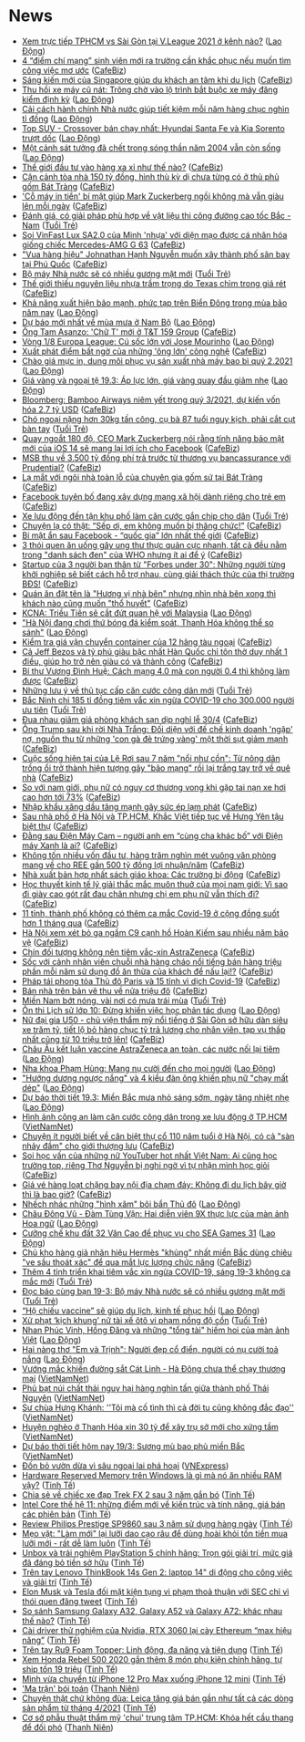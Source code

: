 # News

- [Xem trực tiếp TPHCM vs Sài Gòn tại V.League 2021 ở kênh nào?](https://laodong.vn/bong-da/xem-truc-tiep-tphcm-vs-sai-gon-tai-vleague-2021-o-kenh-nao-890694.ldo) ([Lao Động](https://laodong.vn))
- [4 “điểm chí mạng” sinh viên mới ra trường cần khắc phục nếu muốn tìm công việc mơ ước](https://cafebiz.vn/4-diem-chi-mang-sinh-vien-moi-ra-truong-can-khac-phuc-neu-muon-tim-cong-viec-mo-uoc-20210319100928015.chn) ([CafeBiz](https://cafebiz.vn))
- [Sáng kiến mới của Singapore giúp du khách an tâm khi du lịch](https://cafebiz.vn/sang-kien-moi-cua-singapore-giup-du-khach-an-tam-khi-du-lich-20210318185400213.chn) ([CafeBiz](https://cafebiz.vn))
- [Thu hồi xe máy cũ nát: Trông chờ vào lộ trình bắt buộc xe máy đăng kiểm định kỳ](https://laodong.vn/xa-hoi/thu-hoi-xe-may-cu-nat-trong-cho-vao-lo-trinh-bat-buoc-xe-may-dang-kiem-dinh-ky-890560.ldo) ([Lao Động](https://laodong.vn))
- [Cải cách hành chính Nhà nước giúp tiết kiệm mỗi năm hàng chục nghìn tỉ đồng](https://laodong.vn/thoi-su/cai-cach-hanh-chinh-nha-nuoc-giup-tiet-kiem-moi-nam-hang-chuc-nghin-ti-dong-890563.ldo) ([Lao Động](https://laodong.vn))
- [Top SUV - Crossover bán chạy nhất: Hyundai Santa Fe và Kia Sorento trượt dốc](https://laodong.vn/xe/top-suv-crossover-ban-chay-nhat-hyundai-santa-fe-va-kia-sorento-truot-doc-890619.ldo) ([Lao Động](https://laodong.vn))
- [Một cảnh sát tưởng đã chết trong sóng thần năm 2004 vẫn còn sống](https://laodong.vn/the-gioi/mot-canh-sat-tuong-da-chet-trong-song-than-nam-2004-van-con-song-890653.ldo) ([Lao Động](https://laodong.vn))
- [Thế giới đầu tư vào hàng xa xỉ như thế nào?](https://cafebiz.vn/the-gioi-dau-tu-vao-hang-xa-xi-nhu-the-nao-20210319104217391.chn) ([CafeBiz](https://cafebiz.vn))
- [Cận cảnh tòa nhà 150 tỷ đồng, hình thù kỳ dị chưa từng có ở thủ phủ gốm Bát Tràng](https://cafebiz.vn/can-canh-toa-nha-150-ty-dong-hinh-thu-ky-di-chua-tung-co-o-thu-phu-gom-bat-trang-20210319104320675.chn) ([CafeBiz](https://cafebiz.vn))
- ['Cỗ máy in tiền' bí mật giúp Mark Zuckerberg ngồi không mà vẫn giàu lên mỗi ngày](https://cafebiz.vn/co-may-in-tien-bi-mat-giup-mark-zuckerberg-ngoi-khong-ma-van-giau-len-moi-ngay-20210319103709648.chn) ([CafeBiz](https://cafebiz.vn))
- [Đánh giá, có giải pháp phù hợp về vật liệu thi công đường cao tốc Bắc - Nam](https://tuoitre.vn/danh-gia-co-giai-phap-phu-hop-ve-vat-lieu-thi-cong-duong-cao-toc-bac-nam-20210319103002137.htm) ([Tuổi Trẻ](https://tuoitre.vn))
- [Soi VinFast Lux SA2.0 của Minh 'nhựa' với diện mạo được cá nhân hóa giống chiếc Mercedes-AMG G 63](https://cafebiz.vn/soi-vinfast-lux-sa20-cua-minh-nhua-voi-dien-mao-duoc-ca-nhan-hoa-giong-chiec-mercedes-amg-g-63-20210319091043705.chn) ([CafeBiz](https://cafebiz.vn))
- ["Vua hàng hiệu" Johnathan Hạnh Nguyễn muốn xây thành phố sân bay tại Phú Quốc](https://cafebiz.vn/vua-hang-hieu-johnathan-hanh-nguyen-muon-xay-thanh-pho-san-bay-tai-phu-quoc-20210319102026487.chn) ([CafeBiz](https://cafebiz.vn))
- [Bộ máy Nhà nước sẽ có nhiều gương mặt mới](https://tuoitre.vn/bo-may-nha-nuoc-se-co-nhieu-guong-mat-moi-20210319081311704.htm) ([Tuổi Trẻ](https://tuoitre.vn))
- [Thế giới thiếu nguyên liệu nhựa trầm trọng do Texas chìm trong giá rét](https://cafebiz.vn/the-gioi-thieu-nguyen-lieu-nhua-tram-trong-do-texas-chim-trong-gia-ret-20210319102350593.chn) ([CafeBiz](https://cafebiz.vn))
- [Khả năng xuất hiện bão mạnh, phức tạp trên Biển Đông trong mùa bão năm nay](https://laodong.vn/moi-truong/kha-nang-xuat-hien-bao-manh-phuc-tap-tren-bien-dong-trong-mua-bao-nam-nay-890618.ldo) ([Lao Động](https://laodong.vn))
- [Dự báo mới nhất về mùa mưa ở Nam Bộ](https://laodong.vn/video/du-bao-moi-nhat-ve-mua-mua-o-nam-bo-890499.ldo) ([Lao Động](https://laodong.vn))
- [Ông Tam Asanzo: 'Chữ T' mới ở T&T 159 Group](https://cafebiz.vn/ong-tam-asanzo-chu-t-moi-o-tt-159-group-2021031910115696.chn) ([CafeBiz](https://cafebiz.vn))
- [Vòng 1/8 Europa League: Cú sốc lớn với Jose Mourinho](https://laodong.vn/bong-da-quoc-te/vong-18-europa-league-cu-soc-lon-voi-jose-mourinho-890659.ldo) ([Lao Động](https://laodong.vn))
- [Xuất phát điểm bất ngờ của những 'ông lớn' công nghệ](https://cafebiz.vn/xuat-phat-diem-bat-ngo-cua-nhung-ong-lon-cong-nghe-20210319085739814.chn) ([CafeBiz](https://cafebiz.vn))
- [Chào giá mực in, dung môi phục vụ sản xuất nhà máy bao bì quý 2.2021](https://laodong.vn/thong-tin-doanh-nghiep/chao-gia-muc-in-dung-moi-phuc-vu-san-xuat-nha-may-bao-bi-quy-22021-890673.ldo) ([Lao Động](https://laodong.vn))
- [Giá vàng và ngoại tệ 19.3: Áp lực lớn, giá vàng quay đầu giảm nhẹ](https://laodong.vn/video/gia-vang-va-ngoai-te-193-ap-luc-lon-gia-vang-quay-dau-giam-nhe-890675.ldo) ([Lao Động](https://laodong.vn))
- [Bloomberg: Bamboo Airways niêm yết trong quý 3/2021, dự kiến vốn hóa 2,7 tỷ USD](https://cafebiz.vn/bloomberg-bamboo-airways-niem-yet-trong-quy-3-2021-du-kien-von-hoa-27-ty-usd-20210319095631145.chn) ([CafeBiz](https://cafebiz.vn))
- [Chó ngoại nặng hơn 30kg tấn công, cụ bà 87 tuổi nguy kịch, phải cắt cụt bàn tay](https://tuoitre.vn/cho-ngoai-nang-hon-30kg-tan-cong-cu-ba-87-tuoi-nguy-kich-phai-cat-cut-ban-tay-20210319085657378.htm) ([Tuổi Trẻ](https://tuoitre.vn))
- [Quay ngoắt 180 độ, CEO Mark Zuckerberg nói rằng tính năng bảo mật mới của iOS 14 sẽ mang lại lợi ích cho Facebook](https://cafebiz.vn/quay-ngoat-180-do-ceo-mark-zuckerberg-noi-rang-tinh-nang-bao-mat-moi-cua-ios-14-se-mang-lai-loi-ich-cho-facebook-2021031909071554.chn) ([CafeBiz](https://cafebiz.vn))
- [MSB thu về 3.500 tỷ đồng phí trả trước từ thương vụ bancassurance với Prudential?](https://cafebiz.vn/msb-thu-ve-3500-ty-dong-phi-tra-truoc-tu-thuong-vu-bancassurance-voi-prudential-20210319093419617.chn) ([CafeBiz](https://cafebiz.vn))
- [Lạ mắt với ngôi nhà toàn lỗ của chuyên gia gốm sứ tại Bát Tràng](https://cafebiz.vn/la-mat-voi-ngoi-nha-toan-lo-cua-chuyen-gia-gom-su-tai-bat-trang-20210319090950455.chn) ([CafeBiz](https://cafebiz.vn))
- [Facebook tuyên bố đang xây dựng mạng xã hội dành riêng cho trẻ em](https://cafebiz.vn/facebook-tuyen-bo-dang-xay-dung-mang-xa-hoi-danh-rieng-cho-tre-em-20210319092249121.chn) ([CafeBiz](https://cafebiz.vn))
- [Xe lưu động đến tận khu phố làm căn cước gắn chip cho dân](https://tuoitre.vn/xe-luu-dong-den-tan-khu-pho-lam-can-cuoc-gan-chip-cho-dan-20210318220913127.htm) ([Tuổi Trẻ](https://tuoitre.vn))
- [Chuyện lạ có thật: “Sếp ơi, em không muốn bị thăng chức!”](https://cafebiz.vn/chuyen-la-co-that-sep-oi-em-khong-muon-bi-thang-chuc-20210319091907566.chn) ([CafeBiz](https://cafebiz.vn))
- [Bí mật ẩn sau Facebook - “quốc gia” lớn nhất thế giới](https://cafebiz.vn/bi-mat-an-sau-facebook-quoc-gia-lon-nhat-the-gioi-20210319090540303.chn) ([CafeBiz](https://cafebiz.vn))
- [3 thói quen ăn uống gây ung thư thực quản cực nhanh, tất cả đều nằm trong "danh sách đen" của WHO nhưng ít ai để ý](https://cafebiz.vn/3-thoi-quen-an-uong-gay-ung-thu-thuc-quan-cuc-nhanh-tat-ca-deu-nam-trong-danh-sach-den-cua-who-nhung-it-ai-de-y-20210319005946791.chn) ([CafeBiz](https://cafebiz.vn))
- [Startup của 3 người bạn thân từ "Forbes under 30": Những người từng khởi nghiệp sẽ biết cách hỗ trợ nhau, cùng giải thách thức của thị trường BĐS!](https://cafebiz.vn/startup-cua-3-nguoi-ban-than-tu-forbes-under-30-nhung-nguoi-tung-khoi-nghiep-se-biet-cach-ho-tro-nhau-cung-giai-thach-thuc-cua-thi-truong-bds-20210319084153814.chn) ([CafeBiz](https://cafebiz.vn))
- [Quán ăn đặt tên là "Hương vị nhà bên" nhưng nhìn nhà bên xong thì khách nào cũng muốn "thổ huyết"](https://cafebiz.vn/quan-an-dat-ten-la-huong-vi-nha-ben-nhung-nhin-nha-ben-xong-thi-khach-nao-cung-muon-tho-huyet-20210319090726798.chn) ([CafeBiz](https://cafebiz.vn))
- [KCNA: Triều Tiên sẽ cắt đứt quan hệ với Malaysia](https://laodong.vn/the-gioi/kcna-trieu-tien-se-cat-dut-quan-he-voi-malaysia-890644.ldo) ([Lao Động](https://laodong.vn))
- [&quot;Hà Nội đang chơi thứ bóng đá kiểm soát, Thanh Hóa không thể so sánh&quot;](https://laodong.vn/video-the-thao/ha-noi-dang-choi-thu-bong-da-kiem-soat-thanh-hoa-khong-the-so-sanh-890637.ldo) ([Lao Động](https://laodong.vn))
- [Kiểm tra giá vận chuyển container của 12 hãng tàu ngoại](https://cafebiz.vn/kiem-tra-gia-van-chuyen-container-cua-12-hang-tau-ngoai-20210319090115936.chn) ([CafeBiz](https://cafebiz.vn))
- [Cả Jeff Bezos và tỷ phú giàu bậc nhất Hàn Quốc chỉ tôn thờ duy nhất 1 điều, giúp họ trở nên giàu có và thành công](https://cafebiz.vn/ca-jeff-bezos-va-ty-phu-giau-bac-nhat-han-quoc-chi-ton-tho-duy-nhat-1-dieu-giup-ho-tro-nen-giau-co-va-thanh-cong-20210318154827297.chn) ([CafeBiz](https://cafebiz.vn))
- [Bí thư Vương Đình Huệ: Cách mạng 4.0 mà con người 0.4 thì không làm được](https://cafebiz.vn/bi-thu-vuong-dinh-hue-cach-mang-40-ma-con-nguoi-04-thi-khong-lam-duoc-20210319085829994.chn) ([CafeBiz](https://cafebiz.vn))
- [Những lưu ý về thủ tục cấp căn cước công dân mới](https://tuoitre.vn/nhung-luu-y-ve-thu-tuc-cap-can-cuoc-cong-dan-moi-20210319075825718.htm) ([Tuổi Trẻ](https://tuoitre.vn))
- [Bắc Ninh chi 185 tỉ đồng tiêm vắc xin ngừa COVID-19 cho 300.000 người ưu tiên](https://tuoitre.vn/bac-ninh-chi-185-ti-dong-tiem-vac-xin-ngua-covid-19-cho-300-000-nguoi-uu-tien-20210319082754137.htm) ([Tuổi Trẻ](https://tuoitre.vn))
- [Đua nhau giảm giá phòng khách sạn dịp nghỉ lễ 30/4](https://cafebiz.vn/dua-nhau-giam-gia-phong-khach-san-dip-nghi-le-30-4-20210319085536142.chn) ([CafeBiz](https://cafebiz.vn))
- [Ông Trump sau khi rời Nhà Trắng: Đối diện với đế chế kinh doanh 'ngập' nợ, nguồn thu từ những 'con gà đẻ trứng vàng' một thời sụt giảm mạnh](https://cafebiz.vn/ong-trump-sau-khi-roi-nha-trang-doi-dien-voi-de-che-kinh-doanh-ngap-no-nguon-thu-tu-nhung-con-ga-de-trung-vang-mot-thoi-sut-giam-manh-20210319084929057.chn) ([CafeBiz](https://cafebiz.vn))
- [Cuộc sống hiện tại của Lệ Rơi sau 7 năm "nổi như cồn": Từ nông dân trồng ổi trở thành hiện tượng gây "bão mạng" rồi lại trắng tay trở về quê nhà](https://cafebiz.vn/cuoc-song-hien-tai-cua-le-roi-sau-7-nam-noi-nhu-con-tu-nong-dan-trong-oi-tro-thanh-hien-tuong-gay-bao-mang-roi-lai-trang-tay-tro-ve-que-nha-20210319085147108.chn) ([CafeBiz](https://cafebiz.vn))
- [So với nam giới, phụ nữ có nguy cơ thương vong khi gặp tai nạn xe hơi cao hơn tới 73%](https://cafebiz.vn/so-voi-nam-gioi-phu-nu-co-nguy-co-thuong-vong-khi-gap-tai-nan-xe-hoi-cao-hon-toi-73-20210319085011275.chn) ([CafeBiz](https://cafebiz.vn))
- [Nhập khẩu xăng dầu tăng mạnh gây sức ép lạm phát](https://cafebiz.vn/nhap-khau-xang-dau-tang-manh-gay-suc-ep-lam-phat-2021031908485109.chn) ([CafeBiz](https://cafebiz.vn))
- [Sau nhà phố ở Hà Nội và TP.HCM, Khắc Việt tiếp tục về Hưng Yên tậu biệt thự](https://cafebiz.vn/sau-nha-pho-o-ha-noi-va-tphcm-khac-viet-tiep-tuc-ve-hung-yen-tau-biet-thu-20210319084846558.chn) ([CafeBiz](https://cafebiz.vn))
- [Đằng sau Điện Máy Cam – người anh em “cùng cha khác bố” với Điện máy Xanh là ai?](https://cafebiz.vn/dang-sau-dien-may-cam-nguoi-anh-em-cung-cha-khac-bo-voi-dien-may-xanh-la-ai-2021031908464764.chn) ([CafeBiz](https://cafebiz.vn))
- [Không tốn nhiều vốn đầu tư, hàng trăm nghìn mét vuông văn phòng mang về cho REE gần 500 tỷ đồng lợi nhuận/năm](https://cafebiz.vn/khong-ton-nhieu-von-dau-tu-hang-tram-nghin-met-vuong-van-phong-mang-ve-cho-ree-gan-500-ty-dong-loi-nhuan-nam-20210319084524646.chn) ([CafeBiz](https://cafebiz.vn))
- [Nhà xuất bản hợp nhất sách giáo khoa: Các trường bị động](https://cafebiz.vn/nha-xuat-ban-hop-nhat-sach-giao-khoa-cac-truong-bi-dong-20210319083912234.chn) ([CafeBiz](https://cafebiz.vn))
- [Học thuyết kinh tế lý giải thắc mắc muôn thuở của mọi nam giới: Vì sao đi giày cao gót rất đau chân nhưng chị em phụ nữ vẫn thích đi?](https://cafebiz.vn/hoc-thuyet-kinh-te-ly-giai-thac-mac-muon-thuo-cua-moi-nam-gioi-vi-sao-di-giay-cao-got-rat-dau-chan-nhung-chi-em-phu-nu-van-thich-di-20210318140856622.chn) ([CafeBiz](https://cafebiz.vn))
- [11 tỉnh, thành phố không có thêm ca mắc Covid-19 ở cộng đồng suốt hơn 1 tháng qua](https://cafebiz.vn/11-tinh-thanh-pho-khong-co-them-ca-mac-covid-19-o-cong-dong-suot-hon-1-thang-qua-20210319083748676.chn) ([CafeBiz](https://cafebiz.vn))
- [Hà Nội xem xét bỏ ga ngầm C9 cạnh hồ Hoàn Kiếm sau nhiều năm bảo vệ](https://cafebiz.vn/ha-noi-xem-xet-bo-ga-ngam-c9-canh-ho-hoan-kiem-sau-nhieu-nam-bao-ve-20210319083549864.chn) ([CafeBiz](https://cafebiz.vn))
- [Chín đối tượng không nên tiêm vắc-xin AstraZeneca](https://cafebiz.vn/chin-doi-tuong-khong-nen-tiem-vac-xin-astrazeneca-20210319083528159.chn) ([CafeBiz](https://cafebiz.vn))
- [Sốc với cảnh nhân viên chuỗi nhà hàng cháo nổi tiếng bán hàng triệu phần mỗi năm sử dụng đồ ăn thừa của khách để nấu lại!?](https://cafebiz.vn/soc-voi-canh-nhan-vien-chuoi-nha-hang-chao-noi-tieng-ban-hang-trieu-phan-moi-nam-su-dung-do-an-thua-cua-khach-de-nau-lai-2021031900571629.chn) ([CafeBiz](https://cafebiz.vn))
- [Pháp tái phong tỏa Thủ đô Paris và 15 tỉnh vì dịch Covid-19](https://cafebiz.vn/phap-tai-phong-toa-thu-do-paris-va-15-tinh-vi-dich-covid-19-20210319083151339.chn) ([CafeBiz](https://cafebiz.vn))
- [Bán nhà trên bản vẽ thu về nửa triệu đô](https://cafebiz.vn/ban-nha-tren-ban-ve-thu-ve-nua-trieu-do-20210319082754059.chn) ([CafeBiz](https://cafebiz.vn))
- [Miền Nam bớt nóng, vài nơi có mưa trái mùa](https://tuoitre.vn/mien-nam-bot-nong-vai-noi-co-mua-trai-mua-20210319074846786.htm) ([Tuổi Trẻ](https://tuoitre.vn))
- [Ôn thi Lịch sử lớp 10: Đừng khiến việc học phản tác dụng](https://laodong.vn/giao-duc/on-thi-lich-su-lop-10-dung-khien-viec-hoc-phan-tac-dung-890639.ldo) ([Lao Động](https://laodong.vn))
- [Nữ đại gia U50 - chủ viện thẩm mỹ nổi tiếng ở Sài Gòn sở hữu dàn siêu xe trăm tỷ, tiết lộ bỏ hàng chục tỷ trả lương cho nhân viên, tạp vụ thấp nhất cũng từ 10 triệu trở lên!](https://cafebiz.vn/nu-dai-gia-u50-chu-vien-tham-my-noi-tieng-o-sai-gon-so-huu-dan-sieu-xe-tram-ty-tiet-lo-bo-hang-chuc-ty-tra-luong-cho-nhan-vien-tap-vu-thap-nhat-cung-tu-10-trieu-tro-len-20210319005446923.chn) ([CafeBiz](https://cafebiz.vn))
- [Châu Âu kết luận vaccine AstraZeneca an toàn, các nước nối lại tiêm](https://laodong.vn/the-gioi/chau-au-ket-luan-vaccine-astrazeneca-an-toan-cac-nuoc-noi-lai-tiem-890651.ldo) ([Lao Động](https://laodong.vn))
- [Nha khoa Phạm Hùng: Mang nụ cười đến cho mọi người](https://laodong.vn/thong-tin-doanh-nghiep/nha-khoa-pham-hung-mang-nu-cuoi-den-cho-moi-nguoi-890512.ldo) ([Lao Động](https://laodong.vn))
- [&quot;Hướng dương ngược nắng&quot; và 4 kiểu đàn ông khiến phụ nữ &quot;chạy mất dép&quot;](https://laodong.vn/giai-tri/huong-duong-nguoc-nang-va-4-kieu-dan-ong-khien-phu-nu-chay-mat-dep-890635.ldo) ([Lao Động](https://laodong.vn))
- [Dự báo thời tiết 19.3: Miền Bắc mưa nhỏ sáng sớm, ngày tăng nhiệt nhẹ](https://laodong.vn/moi-truong/du-bao-thoi-tiet-193-mien-bac-mua-nho-sang-som-ngay-tang-nhiet-nhe-890488.ldo) ([Lao Động](https://laodong.vn))
- [Hình ảnh công an làm căn cước công dân trong xe lưu động ở TP.HCM](http://vietnamnet.vn/vn/thoi-su/hinh-anh-cong-an-lam-can-cuoc-cong-dan-trong-xe-luu-dong-o-tp-hcm-720707.html) ([VietNamNet](https://vietnamnet.vn))
- [Chuyện ít người biết về căn biệt thự cổ 110 năm tuổi ở Hà Nội, có cả "sàn nhảy đầm" cho giới thượng lưu](https://cafebiz.vn/chuyen-it-nguoi-biet-ve-can-biet-thu-co-110-nam-tuoi-o-ha-noi-co-ca-san-nhay-dam-cho-gioi-thuong-luu-20210319004443257.chn) ([CafeBiz](https://cafebiz.vn))
- [Soi học vấn của những nữ YouTuber hot nhất Việt Nam: Ai cũng học trường top, riêng Thơ Nguyễn bị nghi ngờ vì tự nhận mình học giỏi](https://cafebiz.vn/soi-hoc-van-cua-nhung-nu-youtuber-hot-nhat-viet-nam-ai-cung-hoc-truong-top-rieng-tho-nguyen-bi-nghi-ngo-vi-tu-nhan-minh-hoc-gioi-20210319010440211.chn) ([CafeBiz](https://cafebiz.vn))
- [Giá vé hàng loạt chặng bay nội địa chạm đáy: Không đi du lịch bây giờ thì là bao giờ?](https://cafebiz.vn/gia-ve-hang-loat-chang-bay-noi-dia-cham-day-khong-di-du-lich-bay-gio-thi-la-bao-gio-20210318172915093.chn) ([CafeBiz](https://cafebiz.vn))
- [Nhếch nhác những &quot;hình xăm&quot; bôi bẩn Thủ đô](https://laodong.vn/photo/nhech-nhac-nhung-hinh-xam-boi-ban-thu-do-889545.ldo) ([Lao Động](https://laodong.vn))
- [Châu Đông Vũ - Đàm Tùng Vận: Hai diễn viên 9X thực lực của màn ảnh Hoa ngữ](https://laodong.vn/photo/chau-dong-vu-dam-tung-van-hai-dien-vien-9x-thuc-luc-cua-man-anh-hoa-ngu-890364.ldo) ([Lao Động](https://laodong.vn))
- [Cưỡng chế khu đất 32 Văn Cao để phục vụ cho SEA Games 31](https://laodong.vn/photo/cuong-che-khu-dat-32-van-cao-de-phuc-vu-cho-sea-games-31-890570.ldo) ([Lao Động](https://laodong.vn))
- [Chủ kho hàng giả nhãn hiệu Hermès "khủng" nhất miền Bắc dùng chiêu "ve sầu thoát xác" để qua mắt lực lượng chức năng](https://cafebiz.vn/chu-kho-hang-gia-nhan-hieu-hermes-khung-nhat-mien-bac-dung-chieu-ve-sau-thoat-xac-de-qua-mat-luc-luong-chuc-nang-20210319004944118.chn) ([CafeBiz](https://cafebiz.vn))
- [Thêm 4 tỉnh triển khai tiêm vắc xin ngừa COVID-19, sáng 19-3 không ca mắc mới](https://tuoitre.vn/them-4-tinh-trien-khai-tiem-vacxin-ngua-covid-19-sang-19-3-khong-ca-mac-moi-20210319061337962.htm) ([Tuổi Trẻ](https://tuoitre.vn))
- [Đọc báo cùng bạn 19-3: Bộ máy Nhà nước sẽ có nhiều gương mặt mới](https://tuoitre.vn/doc-bao-cung-ban-19-3-bo-may-nha-nuoc-se-co-nhieu-guong-mat-moi-20210319014413494.htm) ([Tuổi Trẻ](https://tuoitre.vn))
- [“Hộ chiếu vaccine” sẽ giúp du lịch, kinh tế phục hồi](https://laodong.vn/xa-hoi/ho-chieu-vaccine-se-giup-du-lich-kinh-te-phuc-hoi-890561.ldo) ([Lao Động](https://laodong.vn))
- [Xử phạt ‘kịch khung’ nữ tài xế ôtô vi phạm nồng độ cồn](https://tuoitre.vn/xu-phat-kich-khung-nu-tai-xe-o-to-vi-pham-nong-do-con-20210319013355844.htm) ([Tuổi Trẻ](https://tuoitre.vn))
- [Nhan Phúc Vinh, Hồng Đăng và những &quot;tổng tài&quot; hiếm hoi của màn ảnh Việt](https://laodong.vn/photo/nhan-phuc-vinh-hong-dang-va-nhung-tong-tai-hiem-hoi-cua-man-anh-viet-890603.ldo) ([Lao Động](https://laodong.vn))
- [Hai nàng thơ &quot;Em và Trịnh&quot;: Người đẹp cổ điển, người có nụ cười toả nắng](https://laodong.vn/photo/hai-nang-tho-em-va-trinh-nguoi-dep-co-dien-nguoi-co-nu-cuoi-toa-nang-890248.ldo) ([Lao Động](https://laodong.vn))
- [Vướng mắc khiến đường sắt Cát Linh - Hà Đông chưa thể chạy thương mại](http://vietnamnet.vn/vn/thoi-su/an-toan-giao-thong/vuong-mac-khien-duong-sat-cat-linh-ha-dong-chua-the-chay-thuong-mai-720563.html) ([VietNamNet](https://vietnamnet.vn))
- [Phủ bạt núi chất thải nguy hại hàng nghìn tấn giữa thành phố Thái Nguyên](http://vietnamnet.vn/vn/thoi-su/moi-truong/phu-bat-nui-chat-thai-nguy-hai-hang-nghin-tan-giua-thanh-pho-thai-nguyen-720422.html) ([VietNamNet](https://vietnamnet.vn))
- [Sư chùa Hưng Khánh: ''Tôi mà cố tình thì cả đời tu cũng không đắc đạo''](http://vietnamnet.vn/vn/thoi-su/su-chua-hung-khanh-toi-ma-co-tinh-thi-ca-doi-tu-cung-khong-dac-dao-720695.html) ([VietNamNet](https://vietnamnet.vn))
- [Huyện nghèo ở Thanh Hóa xin 30 tỷ để xây trụ sở mới cho xứng tầm](http://vietnamnet.vn/vn/thoi-su/huyen-ngheo-o-thanh-hoa-xin-30-ty-de-xay-tru-so-moi-cho-xung-tam-720255.html) ([VietNamNet](https://vietnamnet.vn))
- [Dự báo thời tiết hôm nay 19/3: Sương mù bao phủ miền Bắc](http://vietnamnet.vn/vn/thoi-su/du-bao-thoi-tiet-hom-nay-19-3-suong-mu-bao-phu-mien-bac-720619.html) ([VietNamNet](https://vietnamnet.vn))
- [Đốn bỏ vườn dừa vì sâu ngoại lai phá hoại](https://vnexpress.net/don-bo-vuon-dua-vi-sau-ngoai-lai-pha-hoai-4250603.html) ([VNExpress](https://vnexpress.net))
- [Hardware Reserved Memory trên Windows là gì mà nó ăn nhiều RAM vậy?](https://tinhte.vn/thread/hardware-reserved-memory-tren-windows-la-gi-ma-no-an-nhieu-ram-vay.3294222/) ([Tinh Tế](https://tinhte.vn))
- [Chia sẻ về chiếc xe đạp Trek FX 2 sau 3 năm gắn bó](https://tinhte.vn/thread/chia-se-ve-chiec-xe-dap-trek-fx-2-sau-3-nam-gan-bo.3295703/) ([Tinh Tế](https://tinhte.vn))
- [Intel Core thế hệ 11: những điểm mới về kiến trúc và tính năng, giá bán các phiên bản](https://tinhte.vn/thread/intel-core-the-he-11-nhung-diem-moi-ve-kien-truc-va-tinh-nang-gia-ban-cac-phien-ban.3295516/) ([Tinh Tế](https://tinhte.vn))
- [Review Philips Prestige SP9860 sau 3 năm sử dụng hàng ngày](https://tinhte.vn/thread/review-philips-prestige-sp9860-sau-3-nam-su-dung-hang-ngay.3295318/) ([Tinh Tế](https://tinhte.vn))
- [Mẹo vặt: "Làm mới" lại lưỡi dao cạo râu để dùng hoài khỏi tốn tiền mua lưỡi mới - rất dễ làm luôn](https://tinhte.vn/thread/meo-vat-lam-moi-lai-luoi-dao-cao-rau-de-dung-hoai-khoi-ton-tien-mua-luoi-moi-rat-de-lam-luon.3295514/) ([Tinh Tế](https://tinhte.vn))
- [Unbox và trải nghiệm PlayStation 5 chính hãng: Trọn gói giải trí, mức giá đã đáng bỏ tiền sở hữu](https://tinhte.vn/thread/unbox-va-trai-nghiem-playstation-5-chinh-hang-tron-goi-giai-tri-muc-gia-da-dang-bo-tien-so-huu.3295843/) ([Tinh Tế](https://tinhte.vn))
- [Trên tay Lenovo ThinkBook 14s Gen 2: laptop 14" di động cho công việc và giải trí](https://tinhte.vn/thread/tren-tay-lenovo-thinkbook-14s-gen-2-laptop-14-di-dong-cho-cong-viec-va-giai-tri.3293330/) ([Tinh Tế](https://tinhte.vn))
- [Elon Musk và Tesla đối mặt kiện tụng vi phạm thoả thuận với SEC chỉ vì thói quen đăng tweet](https://tinhte.vn/thread/elon-musk-va-tesla-doi-mat-kien-tung-vi-pham-thoa-thuan-voi-sec-chi-vi-thoi-quen-dang-tweet.3293259/) ([Tinh Tế](https://tinhte.vn))
- [So sánh Samsung Galaxy A32, Galaxy A52 và Galaxy A72: khác nhau thế nào?](https://tinhte.vn/thread/so-sanh-samsung-galaxy-a32-galaxy-a52-va-galaxy-a72-khac-nhau-the-nao.3295370/) ([Tinh Tế](https://tinhte.vn))
- [Cài driver thử nghiệm của Nvidia, RTX 3060 lại cày Ethereum “max hiệu năng”](https://tinhte.vn/thread/cai-driver-thu-nghiem-cua-nvidia-rtx-3060-lai-cay-ethereum-max-hieu-nang.3293969/) ([Tinh Tế](https://tinhte.vn))
- [Trên tay Ru9 Foam Topper: Linh động, đa năng và tiện dụng](https://tinhte.vn/thread/tren-tay-ru9-foam-topper-linh-dong-da-nang-va-tien-dung.3259618/) ([Tinh Tế](https://tinhte.vn))
- [Xem Honda Rebel 500 2020 gắn thêm 8 món phụ kiện chính hãng, tự ship tốn 19 triệu](https://tinhte.vn/thread/xem-honda-rebel-500-2020-gan-them-8-mon-phu-kien-chinh-hang-tu-ship-ton-19-trieu.3294928/) ([Tinh Tế](https://tinhte.vn))
- [Mình vừa chuyển từ iPhone 12 Pro Max xuống iPhone 12 mini](https://tinhte.vn/thread/minh-vua-chuyen-tu-iphone-12-pro-max-xuong-iphone-12-mini.3295573/) ([Tinh Tế](https://tinhte.vn))
- ['Ma trận' bói toán](https://thanhnien.vn/thoi-su/ma-tran-boi-toan-1356220.html) ([Thanh Niên](https://thanhnien.vn))
- [Chuyện thật chứ không đùa: Leica tăng giá bán gần như tất cả các dòng sản phẩm từ tháng 4/2021](https://tinhte.vn/thread/chuyen-that-chu-khong-dua-leica-tang-gia-ban-gan-nhu-tat-ca-cac-dong-san-pham-tu-thang-4-2021.3295461/) ([Tinh Tế](https://tinhte.vn))
- [Cơ sở phẫu thuật thẩm mỹ 'chui' trung tâm TP.HCM: Khóa hết cầu thang để đối phó](https://thanhnien.vn/thoi-su/co-so-phau-thuat-tham-my-chui-trung-tam-tphcm-khoa-het-cau-thang-de-doi-pho-1356173.html) ([Thanh Niên](https://thanhnien.vn))
